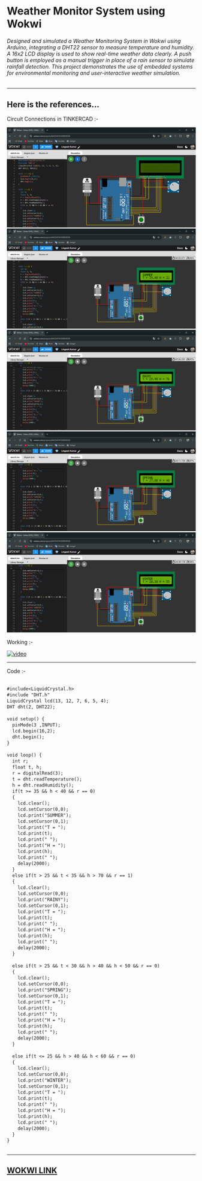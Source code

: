 # Weather Monitor System using Wokwi

###### Designed and simulated a Weather Monitoring System in Wokwi using Arduino, integrating a DHT22 sensor to measure temperature and humidity. A 16x2 LCD display is used to show real-time weather data clearly. A push button is employed as a manual trigger in place of a rain sensor to simulate rainfall detection. This project demonstrates the use of embedded systems for environmental monitoring and user-interactive weather simulation.
---
## Here is the references...

Circuit Connections in TINKERCAD :-

<img src=https://github.com/lingeshkumarkamaraj/Weather-Monitor-System/blob/main/1.png> 
<img src=https://github.com/lingeshkumarkamaraj/Weather-Monitor-System/blob/main/2.png> 
<img src=https://github.com/lingeshkumarkamaraj/Weather-Monitor-System/blob/main/3.png> 
<img src=https://github.com/lingeshkumarkamaraj/Weather-Monitor-System/blob/main/4.png> 
<img src=https://github.com/lingeshkumarkamaraj/Weather-Monitor-System/blob/main/5.png> 

Working :- 

[<img width="300" height="300" src="https://img.icons8.com/color/96/start.png" alt="video"/>](https://youtu.be/WDVr2asdYXU)


---
Code :-
```

#include<LiquidCrystal.h>
#include "DHT.h"
LiquidCrystal lcd(13, 12, 7, 6, 5, 4);
DHT dht(2, DHT22);

void setup() {
  pinMode(3 ,INPUT);
  lcd.begin(16,2);
  dht.begin();
}

void loop() {
  int r;
  float t, h;
  r = digitalRead(3);
  t = dht.readTemperature();
  h = dht.readHumidity();
  if(t >= 35 && h < 40 && r == 0)
  {
    lcd.clear();
    lcd.setCursor(0,0);
    lcd.print("SUMMER");
    lcd.setCursor(0,1);
    lcd.print("T = ");
    lcd.print(t);
    lcd.print(" ");
    lcd.print("H = ");
    lcd.print(h);
    lcd.print(" ");
    delay(2000);
  }
  else if(t > 25 && t < 35 && h > 70 && r == 1)
  {
    lcd.clear();
    lcd.setCursor(0,0);
    lcd.print("RAINY");
    lcd.setCursor(0,1);
    lcd.print("T = ");
    lcd.print(t);
    lcd.print(" ");
    lcd.print("H = ");
    lcd.print(h);
    lcd.print(" ");
    delay(2000);
  }

  else if(t > 25 && t < 30 && h > 40 && h < 50 && r == 0)
  {
    lcd.clear();
    lcd.setCursor(0,0);
    lcd.print("SPRING");
    lcd.setCursor(0,1);
    lcd.print("T = ");
    lcd.print(t);
    lcd.print(" ");
    lcd.print("H = ");
    lcd.print(h);
    lcd.print(" ");
    delay(2000);
  }

  else if(t <= 25 && h > 40 && h < 60 && r == 0)
  {
    lcd.clear();
    lcd.setCursor(0,0);
    lcd.print("WINTER");
    lcd.setCursor(0,1);
    lcd.print("T = ");
    lcd.print(t);
    lcd.print(" ");
    lcd.print("H = ");
    lcd.print(h);
    lcd.print(" ");
    delay(2000);
  }
}


```
---
[WOKWI LINK](https://wokwi.com/projects/443354741038958593)
---
